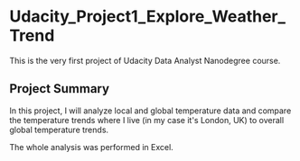 # Udacity_Project1_Explore_Weather_Trend
This is the very first project of Udacity Data Analyst Nanodegree course.

## Project Summary
In this project, I will analyze local and global temperature data and compare the temperature trends where I live (in my case it's London, UK) to overall global temperature trends.

The whole analysis was performed in Excel.
